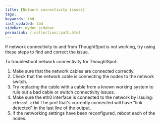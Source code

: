 ```yaml
---
title: [Network connectivity issues]
tags:
keywords: tbd
last_updated: tbd
sidebar: mydoc_sidebar
permalink: /:collection/:path.html
---
```

If network connectivity to and from ThoughtSpot is not working, try using these steps to find and correct the issue.

To troubleshoot network connectivity for ThoughtSpot:

1. Make sure that the network cables are connected correctly.
2. Check that the network cable is connecting the nodes to the network switch.
3. Try replacing the cable with a cable from a known working system to rule out a bad cable or switch connectivity issues.
4. Make sure the eth0 interface is connected to the network by issuing: `ethtool eth0` The port that's currently connected will have "link detected" in the last line of the output.
5. If the networking settings have been reconfigured, reboot each of the nodes.
